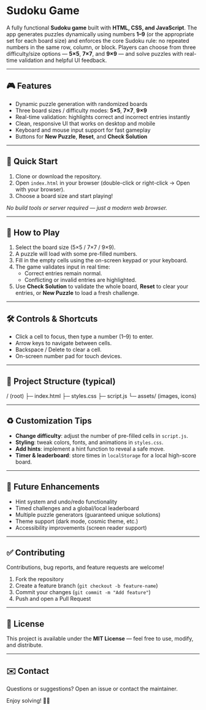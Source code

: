 # Sudoku Game

A fully functional **Sudoku game** built with **HTML, CSS, and JavaScript**. The app generates puzzles dynamically using numbers **1–9** (or the appropriate set for each board size) and enforces the core Sudoku rule: no repeated numbers in the same row, column, or block. Players can choose from three difficulty/size options — **5×5**, **7×7**, and **9×9** — and solve puzzles with real-time validation and helpful UI feedback.

---

## 🎮 Features

- Dynamic puzzle generation with randomized boards  
- Three board sizes / difficulty modes: **5×5**, **7×7**, **9×9**  
- Real-time validation: highlights correct and incorrect entries instantly  
- Clean, responsive UI that works on desktop and mobile  
- Keyboard and mouse input support for fast gameplay  
- Buttons for **New Puzzle**, **Reset**, and **Check Solution**

---

## 🚀 Quick Start

1. Clone or download the repository.  
2. Open `index.html` in your browser (double-click or right-click → Open with your browser).  
3. Choose a board size and start playing!

_No build tools or server required — just a modern web browser._

---

## 🧭 How to Play

1. Select the board size (5×5 / 7×7 / 9×9).  
2. A puzzle will load with some pre-filled numbers.  
3. Fill in the empty cells using the on-screen keypad or your keyboard.  
4. The game validates input in real time:  
   - Correct entries remain normal.  
   - Conflicting or invalid entries are highlighted.  
5. Use **Check Solution** to validate the whole board, **Reset** to clear your entries, or **New Puzzle** to load a fresh challenge.

---

## 🛠️ Controls & Shortcuts

- Click a cell to focus, then type a number (1–9) to enter.  
- Arrow keys to navigate between cells.  
- Backspace / Delete to clear a cell.  
- On-screen number pad for touch devices.

---

## 📁 Project Structure (typical)

/ (root)
├─ index.html
├─ styles.css
├─ script.js
└─ assets/ (images, icons)




---

## ♻️ Customization Tips

- **Change difficulty**: adjust the number of pre-filled cells in `script.js`.  
- **Styling**: tweak colors, fonts, and animations in `styles.css`.  
- **Add hints**: implement a hint function to reveal a safe move.  
- **Timer & leaderboard**: store times in `localStorage` for a local high-score board.

---

## 🔮 Future Enhancements

- Hint system and undo/redo functionality  
- Timed challenges and a global/local leaderboard  
- Multiple puzzle generators (guaranteed unique solutions)  
- Theme support (dark mode, cosmic theme, etc.)  
- Accessibility improvements (screen reader support)

---

## ✅ Contributing

Contributions, bug reports, and feature requests are welcome!  
1. Fork the repository  
2. Create a feature branch (`git checkout -b feature-name`)  
3. Commit your changes (`git commit -m "Add feature"`)  
4. Push and open a Pull Request

---

## 📜 License

This project is available under the **MIT License** — feel free to use, modify, and distribute.

---

## ✉️ Contact

Questions or suggestions? Open an issue or contact the maintainer.

Enjoy solving! 🎯🎲
